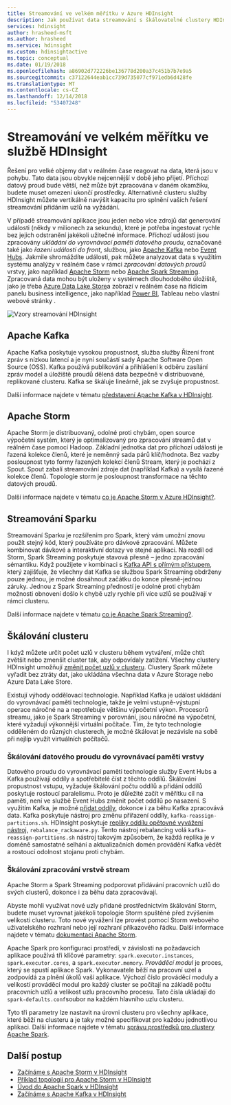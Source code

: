 ```yaml
---
title: Streamování ve velkém měřítku v Azure HDInsight
description: Jak používat data streamování s škálovatelné clustery HDInsight.
services: hdinsight
author: hrasheed-msft
ms.author: hrasheed
ms.service: hdinsight
ms.custom: hdinsightactive
ms.topic: conceptual
ms.date: 01/19/2018
ms.openlocfilehash: a86902d772226be136778d200a37c451b7b7e9a5
ms.sourcegitcommit: c37122644eab1cc739d735077cf971edb6d428fe
ms.translationtype: MT
ms.contentlocale: cs-CZ
ms.lasthandoff: 12/14/2018
ms.locfileid: "53407248"
---
```

# <a name="streaming-at-scale-in-hdinsight"></a>Streamování ve velkém měřítku ve službě HDInsight

Řešení pro velké objemy dat v reálném čase reagovat na data, která jsou v pohybu. Tato data jsou obvykle nejcennější v době jeho přijetí. Příchozí datový proud bude větší, než může být zpracována v daném okamžiku, budete muset omezení ukončí prostředky. Alternativně clusteru služby HDInsight můžete vertikálně navýšit kapacitu pro splnění vašich řešení streamování přidáním uzlů na vyžádání.

V případě streamování aplikace jsou jeden nebo více zdrojů dat generování události (někdy v milionech za sekundu), které je potřeba ingestovat rychle bez jejich odstranění jakékoli užitečné informace. Příchozí události jsou zpracovány *ukládání do vyrovnávací paměti datového proudu*, označované také jako *řazení událostí do front*, službou, jako [Apache Kafka](kafka/apache-kafka-introduction.md) nebo [Event Hubs](https://azure.microsoft.com/services/event-hubs/). Jakmile shromáždíte události, pak můžete analyzovat data s využitím systému analýzy v reálném čase v rámci *zpracování datových proudů* vrstvy, jako například [Apache Storm](storm/apache-storm-overview.md) nebo [Apache Spark Streaming](spark/apache-spark-streaming-overview.md). Zpracovaná data mohou být uloženy v systémech dlouhodobého úložiště, jako je třeba [Azure Data Lake Store](https://azure.microsoft.com/services/data-lake-store/)a zobrazí v reálném čase na řídicím panelu business intelligence, jako například [Power BI](https://powerbi.microsoft.com), Tableau nebo vlastní webové stránky .

![Vzory streamování HDInsight](./media/hdinsight-streaming-at-scale-overview/HDInsight-streaming-patterns.png)

## <a name="apache-kafka"></a>Apache Kafka

Apache Kafka poskytuje vysokou propustnost, služba služby Řízení front zpráv s nízkou latencí a je nyní součástí sady Apache Software Open Source (OSS). Kafka používá publikování a přihlášení k odběru zasílání zpráv model a úložiště proudů dělená data bezpečně v distribuované, replikované clusteru. Kafka se škáluje lineárně, jak se zvyšuje propustnost.

Další informace najdete v tématu [představení Apache Kafka v HDInsight](kafka/apache-kafka-introduction.md).

## <a name="apache-storm"></a>Apache Storm

Apache Storm je distribuovaný, odolné proti chybám, open source výpočetní systém, který je optimalizovaný pro zpracování streamů dat v reálném čase pomocí Hadoop. Základní jednotka dat pro příchozí události je řazená kolekce členů, které je neměnný sada párů klíč/hodnota. Bez vazby posloupnost tyto formy řazených kolekcí členů Stream, který je pochází z Spout. Spout zabalí streamování zdroje dat (například Kafka) a vysílá řazené kolekce členů. Topologie storm je posloupnost transformace na těchto datových proudů.

Další informace najdete v tématu [co je Apache Storm v Azure HDInsight?](storm/apache-storm-overview.md).

## <a name="spark-streaming"></a>Streamování Sparku

Streamování Sparku je rozšířením pro Spark, který vám umožní znovu použít stejný kód, který používáte pro dávkové zpracování. Můžete kombinovat dávkové a interaktivní dotazy ve stejné aplikaci. Na rozdíl od Storm, Spark Streaming poskytuje stavová přesně – jedno zpracování sémantiku. Když použijete v kombinaci s [Kafka API s přímým přístupem](http://spark.apache.org/docs/latest/streaming-kafka-integration.html), který zajišťuje, že všechny dat Kafka se službou Spark Streaming obdrženy pouze jednou, je možné dosáhnout začátku do konce přesně-jednou záruky. Jednou z Spark Streaming předností je odolné proti chybám možnosti obnovení došlo k chybě uzly rychle při více uzlů se používají v rámci clusteru.

Další informace najdete v tématu [co je Apache Spark Streaming?](hdinsight-spark-streaming-overview.md).

## <a name="scaling-a-cluster"></a>Škálování clusteru

I když můžete určit počet uzlů v clusteru během vytváření, může chtít zvětšit nebo zmenšit cluster tak, aby odpovídaly zatížení. Všechny clustery HDInsight umožňují [změnit počet uzlů v clusteru](hdinsight-administer-use-management-portal.md#scale-clusters). Clustery Spark můžete vyřadit bez ztráty dat, jako ukládána všechna data v Azure Storage nebo Azure Data Lake Store.

Existují výhody oddělovací technologie. Například Kafka je událost ukládání do vyrovnávací paměti technologie, takže je velmi vstupně-výstupní operace náročné na a nepotřebuje většinu výpočetní výkon. Procesorů streamu, jako je Spark Streaming v porovnání, jsou náročné na výpočetní, které vyžadují výkonnější virtuální počítače. Tím, že tyto technologie odděleném do různých clusterech, je možné škálovat je nezávisle na sobě při nejlíp využít virtuálních počítačů.

### <a name="scale-the-stream-buffering-layer"></a>Škálování datového proudu do vyrovnávací paměti vrstvy

Datového proudu do vyrovnávací paměti technologie služby Event Hubs a Kafka používají oddíly a spotřebitelé číst z těchto oddílů. Škálování propustnost vstupu, vyžaduje škálování počtu oddílů a přidání oddílů poskytuje rostoucí paralelismu. Proto je důležité začít v měřítku cíl na paměti, není ve službě Event Hubs změnit počet oddílů po nasazení. S využitím Kafka, je možné [přidat oddíly](https://kafka.apache.org/documentation.html#basic_ops_cluster_expansion), dokonce i za běhu Kafka zpracovává data. Kafka poskytuje nástroj pro změnu přiřazení oddíly, `kafka-reassign-partitions.sh`. HDInsight poskytuje [repliky oddílu opětovné vyvážení nástroj](https://github.com/hdinsight/hdinsight-kafka-tools), `rebalance_rackaware.py`. Tento nástroj rebalancing volá `kafka-reassign-partitions.sh` nástroj takovým způsobem, že každá replika je v doméně samostatné selhání a aktualizačních domén provádění Kafka vědět a rostoucí odolnost stojanu proti chybám.

### <a name="scale-the-stream-processing-layer"></a>Škálování zpracování vrstvě stream

Apache Storm a Spark Streaming podporovat přidávání pracovních uzlů do svých clusterů, dokonce i za běhu data zpracovávají.

Abyste mohli využívat nové uzly přidané prostřednictvím škálování Storm, budete muset vyrovnat jakékoli topologie Storm spuštěné před zvýšením velikosti clusteru. Toto nové vyvážení lze provést pomocí Storm webového uživatelského rozhraní nebo její rozhraní příkazového řádku. Další informace najdete v tématu [dokumentaci Apache Storm](http://storm.apache.org/documentation/Understanding-the-parallelism-of-a-Storm-topology.html).

Apache Spark pro konfiguraci prostředí, v závislosti na požadavcích aplikace používá tři klíčové parametry: `spark.executor.instances`, `spark.executor.cores`, a `spark.executor.memory`. *Prováděcí modul* je proces, který se spustí aplikace Spark. Vykonavatele běží na pracovní uzel a zodpovídá za plnění úkolů vaší aplikace. Výchozí číslo prováděcí moduly a velikostí prováděcí modul pro každý cluster se počítají na základě počtu pracovních uzlů a velikost uzlu pracovního procesu. Tato čísla ukládají do `spark-defaults.conf`soubor na každém hlavního uzlu clusteru.

Tyto tři parametry lze nastavit na úrovni clusteru pro všechny aplikace, které běží na clusteru a je taky možné specifikovat pro každou jednotlivou aplikaci. Další informace najdete v tématu [správu prostředků pro clustery Apache Spark](spark/apache-spark-resource-manager.md).

## <a name="next-steps"></a>Další postup

* [Začínáme s Apache Storm v HDInsight](storm/apache-storm-tutorial-get-started-linux.md)
* [Příklad topologií pro Apache Storm v HDInsight](storm/apache-storm-example-topology.md)
* [Úvod do Apache Spark v HDInsight](spark/apache-spark-overview.md)
* [Začínáme s Apache Kafka v HDInsight](kafka/apache-kafka-get-started.md)
